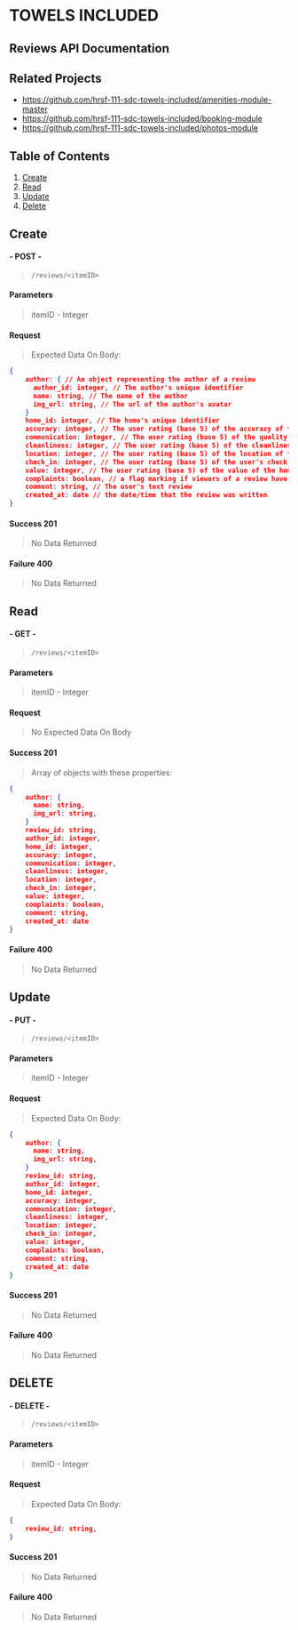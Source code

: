 # TOWELS INCLUDED
## Reviews API Documentation

## Related Projects

  - https://github.com/hrsf-111-sdc-towels-included/amenities-module-master
  - https://github.com/hrsf-111-sdc-towels-included/booking-module
  - https://github.com/hrsf-111-sdc-towels-included/photos-module

## Table of Contents
1. [Create](#Create)
1. [Read](#Read)
1. [Update](#Update)
1. [Delete](#Delete)

## Create
#### - POST -
>`/reviews/<itemID>`
#### Parameters
> itemID - Integer
#### Request
> Expected Data On Body:
```json
{
    author: { // An object representing the author of a review
      author_id: integer, // The author's unique identifier
      name: string, // The name of the author
      img_url: string, // The url of the author's avatar
    }
    home_id: integer, // The home's unique identifier
    accuracy: integer, // The user rating (base 5) of the accuracy of the post against their experience.
    communication: integer, // The user rating (base 5) of the quality of communication
    cleanliness: integer, // The user rating (base 5) of the cleanliness of the home
    location: integer, // The user rating (base 5) of the location of the home
    check_in: integer, // The user rating (base 5) of the user's check in experience
    value: integer, // The user rating (base 5) of the value of the home
    complaints: boolean, // a flag marking if viewers of a review have submitted a complaint about the content of the review (should default to false)
    comment: string, // The user's text review
    created_at: date // the date/time that the review was written
}
```
#### Success 201
> No Data Returned

#### Failure 400
> No Data Returned

## Read
#### - GET -
>`/reviews/<itemID>`
#### Parameters
> itemID - Integer
#### Request
> No Expected Data On Body

#### Success 201
> Array of objects with these properties:
```json
{
    author: {
      name: string,
      img_url: string,
    }
    review_id: string,
    author_id: integer,
    home_id: integer,
    accuracy: integer,
    communication: integer,
    cleanliness: integer,
    location: integer,
    check_in: integer,
    value: integer,
    complaints: boolean,
    comment: string,
    created_at: date
}
```

#### Failure 400
> No Data Returned

## Update
#### - PUT -
>`/reviews/<itemID>`
#### Parameters
> itemID - Integer
#### Request
> Expected Data On Body:
```json
{
    author: {
      name: string,
      img_url: string,
    }
    review_id: string,
    author_id: integer,
    home_id: integer,
    accuracy: integer,
    communication: integer,
    cleanliness: integer,
    location: integer,
    check_in: integer,
    value: integer,
    complaints: boolean,
    comment: string,
    created_at: date
}
```
#### Success 201
> No Data Returned

#### Failure 400
> No Data Returned

## DELETE
#### - DELETE -
>`/reviews/<itemID>`
#### Parameters
> itemID - Integer
#### Request
> Expected Data On Body:
```json
{
    review_id: string,
}
```
#### Success 201
> No Data Returned

#### Failure 400
> No Data Returned
